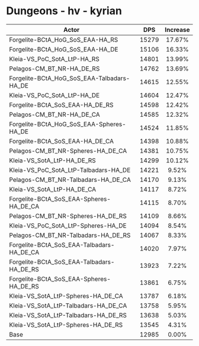 # Dungeons - hv - kyrian
| Actor | DPS | Increase |
|---|:---:|:---:|
|Forgelite-BCtA_HoG_SoS_EAA-HA_RS|15279|17.67%|
|Forgelite-BCtA_HoG_SoS_EAA-HA_DE|15106|16.33%|
|Kleia-VS_PoC_SotA_LtP-HA_RS|14801|13.99%|
|Pelagos-CM_BT_NR-HA_DE_RS|14762|13.69%|
|Forgelite-BCtA_HoG_SoS_EAA-Talbadars-HA_DE|14615|12.55%|
|Kleia-VS_PoC_SotA_LtP-HA_DE|14604|12.47%|
|Forgelite-BCtA_SoS_EAA-HA_DE_RS|14598|12.42%|
|Pelagos-CM_BT_NR-HA_DE_CA|14585|12.32%|
|Forgelite-BCtA_HoG_SoS_EAA-Spheres-HA_DE|14524|11.85%|
|Forgelite-BCtA_SoS_EAA-HA_DE_CA|14398|10.88%|
|Pelagos-CM_BT_NR-Spheres-HA_DE_CA|14381|10.75%|
|Kleia-VS_SotA_LtP-HA_DE_RS|14299|10.12%|
|Kleia-VS_PoC_SotA_LtP-Talbadars-HA_DE|14221|9.52%|
|Pelagos-CM_BT_NR-Talbadars-HA_DE_CA|14170|9.13%|
|Kleia-VS_SotA_LtP-HA_DE_CA|14117|8.72%|
|Forgelite-BCtA_SoS_EAA-Spheres-HA_DE_CA|14115|8.70%|
|Pelagos-CM_BT_NR-Spheres-HA_DE_RS|14109|8.66%|
|Kleia-VS_PoC_SotA_LtP-Spheres-HA_DE|14094|8.54%|
|Pelagos-CM_BT_NR-Talbadars-HA_DE_RS|14067|8.33%|
|Forgelite-BCtA_SoS_EAA-Talbadars-HA_DE_CA|14020|7.97%|
|Forgelite-BCtA_SoS_EAA-Talbadars-HA_DE_RS|13923|7.22%|
|Forgelite-BCtA_SoS_EAA-Spheres-HA_DE_RS|13861|6.75%|
|Kleia-VS_SotA_LtP-Spheres-HA_DE_CA|13787|6.18%|
|Kleia-VS_SotA_LtP-Talbadars-HA_DE_CA|13758|5.95%|
|Kleia-VS_SotA_LtP-Talbadars-HA_DE_RS|13638|5.03%|
|Kleia-VS_SotA_LtP-Spheres-HA_DE_RS|13545|4.31%|
|Base|12985|0.00%|
